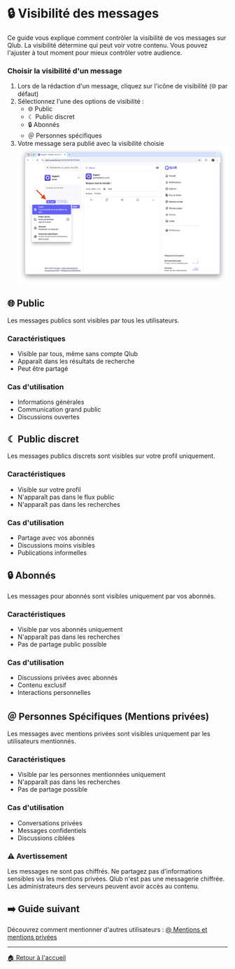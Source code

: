 # 🔒 Visibilité des messages

Ce guide vous explique comment contrôler la visibilité de vos messages sur Qlub. La visibilité détermine qui peut voir votre contenu. Vous pouvez l'ajuster à tout moment pour mieux contrôler votre audience.

### Choisir la visibilité d'un message
1. Lors de la rédaction d'un message, cliquez sur l'icône de visibilité (🌐 par défaut)
2. Sélectionnez l'une des options de visibilité :
   - 🌐 Public
   - ☾ Public discret
   - 🔒 Abonnés
   - ＠ Personnes spécifiques
3. Votre message sera publié avec la visibilité choisie
![Changer la visibilité](../screenshots/visibility/change-visibility.png)

## 🌐 Public

Les messages publics sont visibles par tous les utilisateurs.

### Caractéristiques
- Visible par tous, même sans compte Qlub
- Apparaît dans les résultats de recherche
- Peut être partagé

### Cas d'utilisation
- Informations générales
- Communication grand public
- Discussions ouvertes

## ☾ Public discret 

Les messages publics discrets sont visibles sur votre profil uniquement.

### Caractéristiques
- Visible sur votre profil
- N'apparaît pas dans le flux public
- N'apparaît pas dans les recherches

### Cas d'utilisation  
- Partage avec vos abonnés
- Discussions moins visibles
- Publications informelles

## 🔒 Abonnés

Les messages pour abonnés sont visibles uniquement par vos abonnés.

### Caractéristiques
- Visible par vos abonnés uniquement
- N'apparaît pas dans les recherches
- Pas de partage public possible

### Cas d'utilisation
- Discussions privées avec abonnés
- Contenu exclusif
- Interactions personnelles

## ＠ Personnes Spécifiques (Mentions privées)

Les messages avec mentions privées sont visibles uniquement par les utilisateurs mentionnés.

### Caractéristiques
- Visible par les personnes mentionnées uniquement
- N'apparaît pas dans les recherches
- Pas de partage possible

### Cas d'utilisation
- Conversations privées
- Messages confidentiels  
- Discussions ciblées

### ⚠️ Avertissement

Les messages ne sont pas chiffrés. Ne partagez pas d'informations sensibles via les mentions privées. Qlub n'est pas une messagerie chiffrée. Les administrateurs des serveurs peuvent avoir accès au contenu.

## ➡️ Guide suivant

Découvrez comment mentionner d'autres utilisateurs :
[@ Mentions et mentions privées](mentions.md)

---

[🏠 Retour à l'accueil](../index.md)

